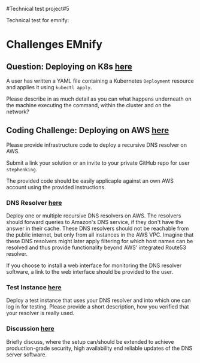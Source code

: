 #Technical test project#5

Technical test for emnify:

# Challenges EMnify

## Question: Deploying on K8s [here](question1/README.md)

A user has written a YAML file containing a Kubernetes `Deployment` resource and applies it using `kubectl apply`. 

Please describe in as much detail as you can what happens underneath on the machine executing the command, within the cluster and on the network?

## Coding Challenge: Deploying on AWS [here](coding_challenge/README.md)

Please provide infrastructure code to deploy a recursive DNS resolver on AWS.

Submit a link your solution or an invite to your private GitHub repo for user `stephenking`.

The provided code should be easily applicaple against an own AWS account using the provided instructions.

### DNS Resolver [here](dns_resolver/README.md)

Deploy one or multiple recursive DNS resolvers on AWS. The resolvers should forward queries to Amazon's DNS service, if they don't have the answer in their cache.
These DNS resolvers should not be reachable from the public internet, but only from all instances in the AWS VPC. Imagine that these DNS resolvers might later apply filtering for which host names can be resolved and thus provide functionality beyond AWS' integrated Route53 resolver.

If you choose to install a web interface for monitoring the DNS resolver software, a link to the web interface should be provided to the user.

### Test Instance [here](test_instance/README.md)

Deploy a test instance that uses your DNS resolver and into which one can log in for testing. Please provide a short description, how you verified that your resolver is really used.

### Discussion [here](discussion/README.md)

Briefly discuss, where the setup can/should be extended to achieve production-grade security, high availability end reliable updates of the DNS server software.
